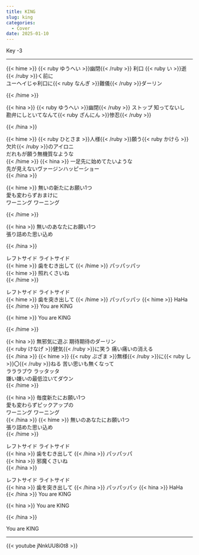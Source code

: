 ```yaml
---
title: KING
slug: king
categories:
  - Cover
date: 2025-01-10
---
```


Key -3

---

{{< hime >}}
{{< ruby ゆうへい >}}幽閉{{< /ruby >}} 利口 {{< ruby い >}}逝{{< /ruby >}}く前に  
ユーヘイじゃ利口に{{< ruby なんぎ >}}難儀{{< /ruby >}}ダーリン  

{{< /hime >}}

{{< hina >}}
{{< ruby ゆうへい >}}幽閉{{< /ruby >}} ストップ 知ってないし  
勘弁にしといてなんて{{< ruby ざんにん >}}惨忍{{< /ruby >}}  

{{< /hina >}}

{{< hime >}}
{{< ruby ひとさま >}}人様{{< /ruby >}}願う{{< ruby かけら >}}欠片{{< /ruby >}}のアイロニ  
だれもが願う無機質なような  
{{< /hime >}}
{{< hina >}}
一足先に始めてたいような  
先が見えないヴァージンハッピーショー  
{{< /hina >}}

{{< hime >}}
無いの新たにお願い1つ  
愛も変わらずおまけに  
ワーニング ワーニング  

{{< /hime >}}

{{< hina >}}
無いのあなたにお願い1つ  
張り詰めた思い込め  

{{< /hina >}}

レフトサイド ライトサイド  
{{< hime >}}
歯をむき出して 
{{< /hime >}}
パッパッパッ  
{{< hime >}}
照れくさいね  
{{< /hime >}}

レフトサイド ライトサイド  
{{< hime >}}
歯を突き出して 
{{< /hime >}}
パッパッパッ 
{{< hime >}}
HaHa  
{{< /hime >}}
You are KING  

{{< hime >}}
You are KING  

{{< /hime >}}

{{< hina >}}
無邪気に遊ぶ 期待期待のダーリン  
{{< ruby けなげ >}}健気{{< /ruby >}}に笑う 痛い痛いの消える  
{{< /hina >}}
{{< hime >}}
{{< ruby ぶざま >}}無様{{< /ruby >}}に{{< ruby し >}}〇{{< /ruby >}}ねる 苦い思いも無くなって  
ラララブウ ラッタッタ  
嫌い嫌いの最低泣いてダウン  
{{< /hime >}}

{{< hina >}}
毎度新たにお願い1つ  
愛も変わらずピックアップの  
ワーニング ワーニング  
{{< /hina >}}
{{< hime >}}
無いのあなたにお願い1つ  
張り詰めた思い込め  
{{< /hime >}}

レフトサイド ライトサイド  
{{< hina >}}
歯をむき出して 
{{< /hina >}}
パッパッパ  
{{< hina >}}
邪魔くさいね  
{{< /hina >}}

レフトサイド ライトサイド  
{{< hina >}}
歯を突き出して 
{{< /hina >}}
パッパッパッ 
{{< hina >}}
HaHa  
{{< /hina >}}
You are KING  

{{< hina >}}
You are KING  

{{< /hina >}}

You are KING  

---

{{< youtube jNnkUU8i0t8 >}}